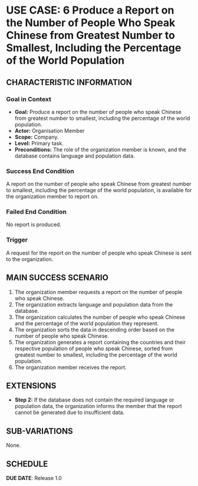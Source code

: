 # USE CASE: 6 Produce a Report on the Number of People Who Speak Chinese from Greatest Number to Smallest, Including the Percentage of the World Population

## CHARACTERISTIC INFORMATION

### Goal in Context

- **Goal:** Produce a report on the number of people who speak Chinese from greatest number to smallest, including the percentage of the world population.
- **Actor:** Organisation Member
- **Scope:** Company.
- **Level:** Primary task.
- **Preconditions:** The role of the organization member is known, and the database contains language and population data.

### Success End Condition

A report on the number of people who speak Chinese from greatest number to smallest, including the percentage of the world population, is available for the organization member to report on.

### Failed End Condition

No report is produced.

### Trigger

A request for the report on the number of people who speak Chinese is sent to the organization.

## MAIN SUCCESS SCENARIO

1. The organization member requests a report on the number of people who speak Chinese.
2. The organization extracts language and population data from the database.
3. The organization calculates the number of people who speak Chinese and the percentage of the world population they represent.
4. The organization sorts the data in descending order based on the number of people who speak Chinese.
5. The organization generates a report containing the countries and their respective population of people who speak Chinese, sorted from greatest number to smallest, including the percentage of the world population.
6. The organization member receives the report.

## EXTENSIONS

- **Step 2:** If the database does not contain the required language or population data, the organization informs the member that the report cannot be generated due to insufficient data.

## SUB-VARIATIONS

None.

## SCHEDULE

**DUE DATE**: Release 1.0
